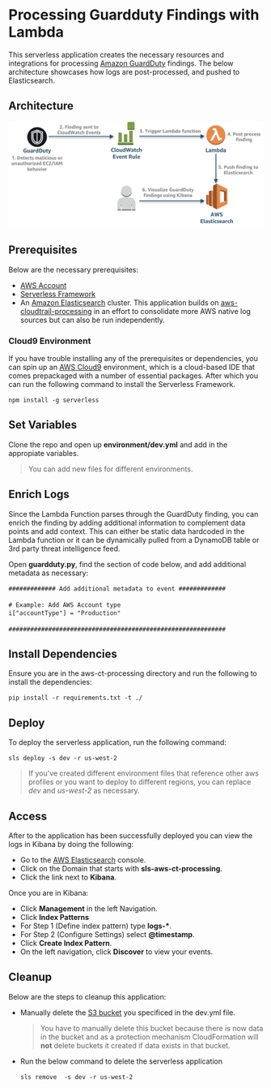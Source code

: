 # Processing Guardduty Findings with Lambda

This serverless application creates the necessary resources and integrations for processing [Amazon GuardDuty](https://aws.amazon.com/guardduty/) findings. The below architecture showcases how logs are post-processed, and pushed to Elasticsearch.

## Architecture

![Log-Architecture](images/aws-gd-processing-arch.png)

## Prerequisites

Below are the necessary prerequisites:

*	[AWS Account](https://aws.amazon.com/premiumsupport/knowledge-center/create-and-activate-aws-account/)
*	[Serverless Framework](https://serverless.com/)
*	An [Amazon Elasticsearch](https://aws.amazon.com/elasticsearch-service/) cluster.  This application builds on [aws-cloudtrail-processing](https://github.com/jmfuchs/aws-cloudtrail-processing) in an effort to consolidate more AWS native log sources but can also be run independently.

### Cloud9 Environment

If you have trouble installing any of the prerequisites or dependencies, you can spin up an [AWS Cloud9](https://aws.amazon.com/cloud9/) environment, which is a cloud-based IDE that comes prepackaged with a number of essential packages.  After which you can run the following command to install the Serverless Framework.

```
npm install -g serverless
```

## Set Variables

Clone the repo and open up **environment/dev.yml** and add in the appropiate variables. 

>  You can add new files for different environments.

## Enrich Logs

Since the Lambda Function parses through the GuardDuty finding, you can enrich the finding by adding additional information to complement data points and add context.  This can either be static data hardcoded in the Lambda function or it can be dynamically pulled from a DynamoDB table or 3rd party threat intelligence feed. 

Open **guardduty.py**, find the section of code below, and add additional metadata as necessary:

```
############# Add additional metadata to event #############
            
# Example: Add AWS Account type
i["accountType"] = "Production" 

############################################################
``` 


## Install Dependencies

Ensure you are in the aws-ct-processing directory and run the following to install the dependencies:

```
pip install -r requirements.txt -t ./
```

## Deploy

To deploy the serverless application, run the following command:

```
sls deploy -s dev -r us-west-2
```

> If you've created different environment files that reference other aws profiles or you want to deploy to different regions, you can replace *dev* and *us-west-2* as necessary.

## Access

After to the application has been successfully deployed you can view the logs in Kibana by doing the following:

* Go to the [AWS Elasticsearch](https://us-west-2.console.aws.amazon.com/es/home?region=us-west-2) console.
* Click on the Domain that starts with **sls-aws-ct-processing**.
* Click the link next to **Kibana**.

Once you are in Kibana:

* Click **Management** in the left Navigation.
* Click **Index Patterns**
* For Step 1 (Define index pattern) type **logs-\***.
* For Step 2 (Configure Settings) select **@timestamp**.
* Click **Create Index Pattern**.
* On the left navigation, click **Discover** to view your events.

## Cleanup

Below are the steps to cleanup this application:

* 	Manually delete the [S3 bucket](https://s3.console.aws.amazon.com/s3/home?region=us-west-2) you specificed in the dev.yml file.
	
	> You have to manually delete this bucket because there is now data in the bucket and as a protection mechanism CloudFormation will **not** delete buckets it created if data exists in that bucket.
* 	Run the below command to delete the serverless application

	```
	sls remove  -s dev -r us-west-2
	```